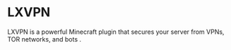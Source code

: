 # LXVPN
LXVPN is a powerful Minecraft plugin that secures your server from VPNs, TOR networks, and bots .
